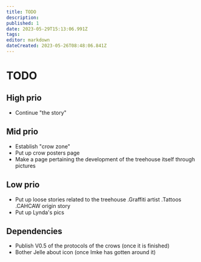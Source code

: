 ```yaml
---
title: TODO
description: 
published: 1
date: 2023-05-29T15:13:06.991Z
tags: 
editor: markdown
dateCreated: 2023-05-26T08:48:06.841Z
---
```


# TODO

## High prio
- Continue "the story"


## Mid prio
- Establish "crow zone"
- Put up crow posters page
- Make a page pertaining the development of the treehouse itself through pictures

## Low prio
- Put up loose stories related to the treehouse
.Graffiti artist
.Tattoos
.CAHCAW origin story
- Put up Lynda's pics

## Dependencies

- Publish V0.5 of the protocols of the crows (once it is finished)
- Bother Jelle about icon (once Imke has gotten around it)
